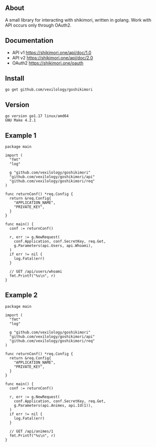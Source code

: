 ## About
A small library for interacting with shikimori, written in golang.
Work with API occurs only through OAuth2.

## Documentation
* API v1 https://shikimori.one/api/doc/1.0
* API v2 https://shikimori.one/api/doc/2.0 
* OAuth2 https://shikimori.one/oauth

## Install
```
go get github.com/vexilology/goshikimori
```

## Version
```
go version go1.17 linux/amd64
GNU Make 4.2.1
```

## Example 1
``` golang
package main

import (
  "fmt"
  "log"

  g "github.com/vexilology/goshikimori"
  "github.com/vexilology/goshikimori/api"
  "github.com/vexilology/goshikimori/req"
)

func returnConf() *req.Config {
  return &req.Config{
    "APPLICATION_NAME",
    "PRIVATE_KEY",
  }
}

func main() {
  conf := returnConf()

  r, err := g.NewRequest(
    conf.Application, conf.SecretKey, req.Get,
    g.Parameters(api.Users, api.Whoami),
  )
  if err != nil {
    log.Fatal(err)
  }

  // GET /api/users/whoami
  fmt.Printf("%s\n", r)
}

```
## Example 2
``` golang
package main

import (
  "fmt"
  "log"

  g "github.com/vexilology/goshikimori"
  "github.com/vexilology/goshikimori/api"
  "github.com/vexilology/goshikimori/req"
)

func returnConf() *req.Config {
  return &req.Config{
    "APPLICATION_NAME",
    "PRIVATE_KEY",
  }
}

func main() {
  conf := returnConf()

  r, err := g.NewRequest(
    conf.Application, conf.SecretKey, req.Get,
    g.Parameters(api.Animes, api.Id(1)),
  )
  if err != nil {
    log.Fatal(err)
  }

  // GET /api/animes/1
  fmt.Printf("%s\n", r)
}
```
